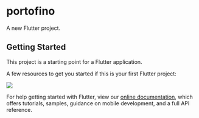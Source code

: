 # portofino

A new Flutter project.

## Getting Started

This project is a starting point for a Flutter application.

A few resources to get you started if this is your first Flutter project:

![](portofino.gif)

For help getting started with Flutter, view our
[online documentation](https://flutter.dev/docs), which offers tutorials,
samples, guidance on mobile development, and a full API reference.
